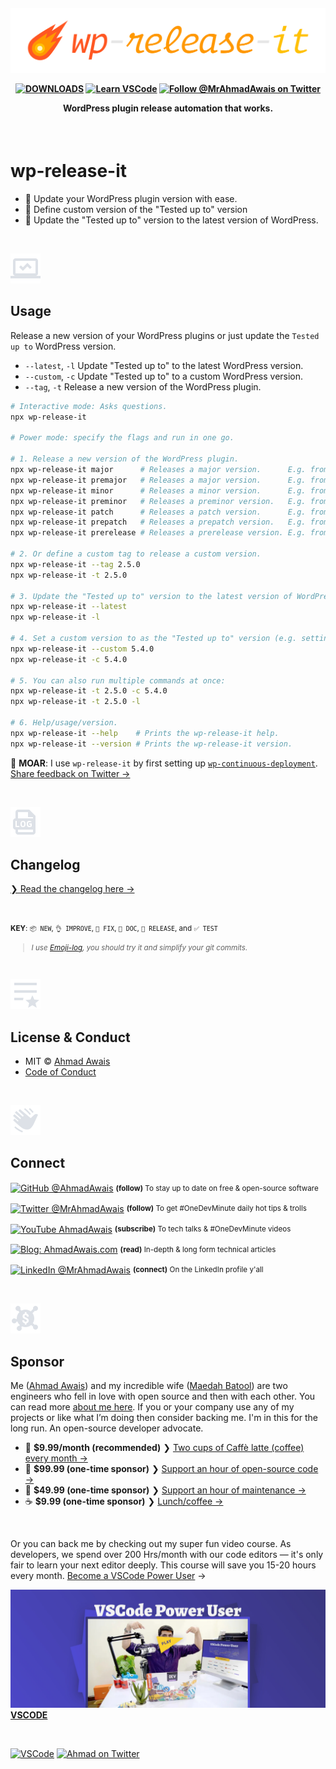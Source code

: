 <h4 align="center">
    <a href="https://github.com/ahmadawais/wp-release-it">
        <img src="./.github/logo.png" alt="wp-release-it" width="750px" />
    </a>
    <br>

[![DOWNLOADS](https://img.shields.io/npm/dt/wp-release-it?label=DOWNLOADS%20%20❯&colorA=FF5722&colorB=FF5722&style=flat)](https://www.npmjs.com/package/wp-release-it) [![Learn VSCode](https://img.shields.io/badge/-VSCODE.pro%20%E2%86%92-gray.svg?colorB=FF5722&style=flat)](https://VSCode.pro/?utm_source=GitHubFOSS)
[![Follow @MrAhmadAwais on Twitter](https://img.shields.io/badge/FOLLOW%20@MRAHMADAWAIS%20%E2%86%92-gray.svg?colorA=FF5722&colorB=FF5722&style=flat)](https://twitter.com/mrahmadawais/)

WordPress plugin release automation that works.

</h4>

<br>

# wp-release-it

- 🚀 Update your WordPress plugin version with ease.
- 🤯 Define custom version of the "Tested up to" version
- 🤖 Update the "Tested up to" version to the latest version of WordPress.

<br>

[![⚙️](https://raw.githubusercontent.com/ahmadawais/stuff/master/images/git/usage.png)](./../../)

## Usage

Release a new version of your WordPress plugins or just update the `Tested up to` WordPress version.

- `--latest`, `-l` Update "Tested up to" to the latest WordPress version.
- `--custom`, `-c` Update "Tested up to" to a custom WordPress version.
- `--tag`,    `-t` Release a new version of the WordPress plugin.

```sh
# Interactive mode: Asks questions.
npx wp-release-it

# Power mode: specify the flags and run in one go.

# 1. Release a new version of the WordPress plugin.
npx wp-release-it major      # Releases a major version.      E.g. from 1.4.7 to 2.0.0
npx wp-release-it premajor   # Releases a major version.      E.g. from 1.4.7 to 2.0.0-0
npx wp-release-it minor      # Releases a minor version.      E.g. from 1.4.7 to 1.5.0
npx wp-release-it preminor   # Releases a preminor version.   E.g. from 1.4.7 to 1.5.0-0
npx wp-release-it patch      # Releases a patch version.      E.g. from 1.4.7 to 1.4.8
npx wp-release-it prepatch   # Releases a prepatch version.   E.g. from 1.4.7 to 1.4.8-0
npx wp-release-it prerelease # Releases a prerelease version. E.g. from 1.4.7 to 1.4.8-0

# 2. Or define a custom tag to release a custom version.
npx wp-release-it --tag 2.5.0
npx wp-release-it -t 2.5.0

# 3. Update the "Tested up to" version to the latest version of WordPress.
npx wp-release-it --latest
npx wp-release-it -l

# 4. Set a custom version to as the "Tested up to" version (e.g. setting 5.4.0 before its release).
npx wp-release-it --custom 5.4.0
npx wp-release-it -c 5.4.0

# 5. You can also run multiple commands at once:
npx wp-release-it -t 2.5.0 -c 5.4.0
npx wp-release-it -t 2.5.0 -l

# 6. Help/usage/version.
npx wp-release-it --help    # Prints the wp-release-it help.
npx wp-release-it --version # Prints the wp-release-it version.
```

👋 **MOAR**: I use `wp-release-it` by first setting up [`wp-continuous-deployment`](https://github.com/ahmadawais/wp-continuous-deployment). [Share feedback on Twitter →](https://twitter.com/MrAhmadAwais/)

<br>

[![📝](https://raw.githubusercontent.com/ahmadawais/stuff/master/images/git/log.png)](changelog.md)

## Changelog

[❯ Read the changelog here →](changelog.md)

<br>

<small>**KEY**: `📦 NEW`, `👌 IMPROVE`, `🐛 FIX`, `📖 DOC`, `🚀 RELEASE`, and `✅ TEST`

> _I use [Emoji-log](https://github.com/ahmadawais/Emoji-Log), you should try it and simplify your git commits._

</small>

<br>

[![📃](https://raw.githubusercontent.com/ahmadawais/stuff/master/images/git/license.png)](./../../)

## License & Conduct

- MIT © [Ahmad Awais](https://twitter.com/MrAhmadAwais/)
- [Code of Conduct](code-of-conduct.md)

<br>

[![🙌](https://raw.githubusercontent.com/ahmadawais/stuff/master/images/git/connect.png)](./../../)

## Connect

<div align="left">
    <p><a href="https://github.com/ahmadawais"><img alt="GitHub @AhmadAwais" align="center" src="https://img.shields.io/badge/GITHUB-gray.svg?colorB=6cc644&colorA=6cc644&style=flat" /></a>&nbsp;<small><strong>(follow)</strong> To stay up to date on free & open-source software</small></p>
    <p><a href="https://twitter.com/MrAhmadAwais/"><img alt="Twitter @MrAhmadAwais" align="center" src="https://img.shields.io/badge/TWITTER-gray.svg?colorB=1da1f2&colorA=1da1f2&style=flat" /></a>&nbsp;<small><strong>(follow)</strong> To get #OneDevMinute daily hot tips & trolls</small></p>
    <p><a href="https://www.youtube.com/AhmadAwais"><img alt="YouTube AhmadAwais" align="center" src="https://img.shields.io/badge/YOUTUBE-gray.svg?colorB=ff0000&colorA=ff0000&style=flat" /></a>&nbsp;<small><strong>(subscribe)</strong> To tech talks & #OneDevMinute videos</small></p>
    <p><a href="https://AhmadAwais.com/"><img alt="Blog: AhmadAwais.com" align="center" src="https://img.shields.io/badge/MY%20BLOG-gray.svg?colorB=4D2AFF&colorA=4D2AFF&style=flat" /></a>&nbsp;<small><strong>(read)</strong> In-depth & long form technical articles</small></p>
    <p><a href="https://www.linkedin.com/in/MrAhmadAwais/"><img alt="LinkedIn @MrAhmadAwais" align="center" src="https://img.shields.io/badge/LINKEDIN-gray.svg?colorB=0077b5&colorA=0077b5&style=flat" /></a>&nbsp;<small><strong>(connect)</strong> On the LinkedIn profile y'all</small></p>
</div>

<br>

[![👌](https://raw.githubusercontent.com/ahmadawais/stuff/master/images/git/sponsor.png)](./../../)

## Sponsor

Me ([Ahmad Awais](https://twitter.com/mrahmadawais/)) and my incredible wife ([Maedah Batool](https://twitter.com/MaedahBatool/)) are two engineers who fell in love with open source and then with each other. You can read more [about me here](https://ahmadawais.com/about). If you or your company use any of my projects or like what I’m doing then consider backing me. I'm in this for the long run. An open-source developer advocate.

- 🌟  **$9.99/month (recommended)** ❯ [Two cups of Caffè latte (coffee) every month →](https://pay.paddle.com/checkout/540217)
- 🚀  **$99.99 (one-time sponsor)** ❯ [Support an hour of open-source code →](https://pay.paddle.com/checkout/515568)
- 🔰  **$49.99 (one-time sponsor)** ❯ [Support an hour of maintenance →](https://pay.paddle.com/checkout/527253)
- ☕️  **$9.99 (one-time sponsor)** ❯ [Lunch/coffee →](https://pay.paddle.com/checkout/527254)

<br>

Or you can back me by checking out my super fun video course. As developers, we spend over 200 Hrs/month with our code editors — it's only fair to learn your next editor deeply. This course will save you 15-20 hours every month.  <a href="https://vscode.pro/?utm_source=GitHubFOSS" target="_blank">Become a VSCode Power User</a> →</p>

<a href="https://vscode.pro/?utm_source=GitHubFOSS" target="_blank"><img src="https://raw.githubusercontent.com/ahmadawais/stuff/master/images/vscodepro/VSCode.jpeg" /><br><strong>VSCODE</strong></a>

<br>

[![VSCode](https://img.shields.io/badge/-VSCode.pro%20%E2%86%92-gray.svg?colorB=4D2AFF&style=flat)](https://VSCode.pro/?utm_source=GitHubFOSS)
[![Ahmad on Twitter](https://img.shields.io/twitter/follow/mrahmadawais.svg?style=social&label=Follow%20@MrAhmadAwais)](https://twitter.com/mrahmadawais/)
